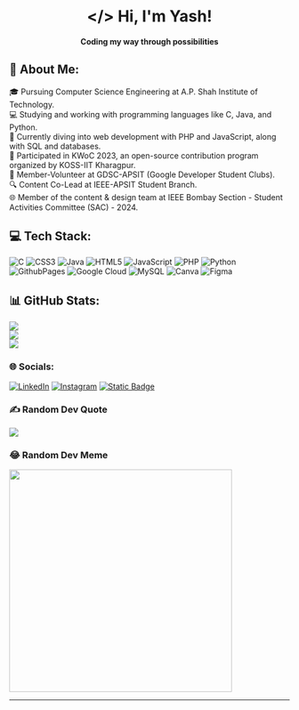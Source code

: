 <h1 align="center"> &lt;/&gt; Hi, I'm Yash!</h1>
<h4 align="center">Coding my way through possibilities</h4>

## 💫 About Me:
🎓 Pursuing Computer Science Engineering at A.P. Shah Institute of Technology.<br>💻 Studying and working with programming languages like C, Java, and Python.<br>🌱 Currently diving into web development with PHP and JavaScript, along with SQL and databases.<br>🌟 Participated in KWoC 2023, an open-source contribution program organized by KOSS-IIT Kharagpur.<br>🚀 Member-Volunteer at GDSC-APSIT (Google Developer Student Clubs). <br>🔍 Content Co-Lead at IEEE-APSIT Student Branch. <br>🌐 Member of the content & design team at IEEE Bombay Section - Student Activities Committee (SAC) - 2024.

## 💻 Tech Stack:
![C](https://img.shields.io/badge/c-%2300599C.svg?style=for-the-badge&logo=c&logoColor=white) ![CSS3](https://img.shields.io/badge/css3-%231572B6.svg?style=for-the-badge&logo=css3&logoColor=white) ![Java](https://img.shields.io/badge/java-%23ED8B00.svg?style=for-the-badge&logo=openjdk&logoColor=white) ![HTML5](https://img.shields.io/badge/html5-%23E34F26.svg?style=for-the-badge&logo=html5&logoColor=white) ![JavaScript](https://img.shields.io/badge/javascript-%23323330.svg?style=for-the-badge&logo=javascript&logoColor=%23F7DF1E) ![PHP](https://img.shields.io/badge/php-%23777BB4.svg?style=for-the-badge&logo=php&logoColor=white) ![Python](https://img.shields.io/badge/python-3670A0?style=for-the-badge&logo=python&logoColor=ffdd54) ![GithubPages](https://img.shields.io/badge/github%20pages-121013?style=for-the-badge&logo=github&logoColor=white) ![Google Cloud](https://img.shields.io/badge/GoogleCloud-%234285F4.svg?style=for-the-badge&logo=google-cloud&logoColor=white) ![MySQL](https://img.shields.io/badge/mysql-%2300000f.svg?style=for-the-badge&logo=mysql&logoColor=white) ![Canva](https://img.shields.io/badge/Canva-%2300C4CC.svg?style=for-the-badge&logo=Canva&logoColor=white) ![Figma](https://img.shields.io/badge/figma-%23F24E1E.svg?style=for-the-badge&logo=figma&logoColor=white)

## 📊 GitHub Stats:
![](https://github-readme-stats.vercel.app/api?username=agrawal-yash&theme=radical&hide_border=true&include_all_commits=false&count_private=false)<br/>
![](https://github-readme-streak-stats.herokuapp.com/?user=agrawal-yash&theme=radical&hide_border=true)<br/>
![](https://github-readme-stats.vercel.app/api/top-langs/?username=agrawal-yash&theme=radical&hide_border=true&include_all_commits=false&count_private=false&layout=compact)

### 🌐 Socials:
 [![LinkedIn](https://img.shields.io/badge/LinkedIn-%230077B5.svg?logo=linkedin&logoColor=white)](https://linkedin.com/in/yash-agrawal04) 
 [![Instagram](https://img.shields.io/badge/Instagram-%23E4405F.svg?logo=Instagram&logoColor=white)](https://instagram.com/whattheyash)
 [![Static Badge](https://img.shields.io/badge/Mail-%23bfbfbf.svg?logo=gmail)](mailto:agrawal.yash.g@gmail.com)


### ✍️ Random Dev Quote
![](https://quotes-github-readme.vercel.app/api?type=vertical&theme=radical)

### 😂 Random Dev Meme
<img src='https://randommeme-five.vercel.app/' style="height: 400px;"/>

---
